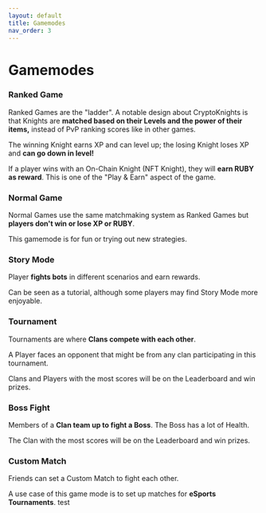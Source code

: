 ```yaml
---
layout: default
title: Gamemodes
nav_order: 3
---
```


# Gamemodes

### Ranked Game

Ranked Games are the "ladder". A notable design about CryptoKnights is that Knights are **matched based on their Levels and the power of their items,** instead of PvP ranking scores like in other games.

The winning Knight earns XP and can level up; the losing Knight loses XP and **can go down in level!**

If a player wins with an On-Chain Knight (NFT Knight), they will **earn RUBY as reward**. This is one of the "Play & Earn" aspect of the game.

### Normal Game

Normal Games use the same matchmaking system as Ranked Games but **players don't win or lose XP or RUBY**.

This gamemode is for fun or trying out new strategies.

### Story Mode

Player **fights bots** in different scenarios and earn rewards.

Can be seen as a tutorial, although some players may find Story Mode more enjoyable.

### Tournament

Tournaments are where **Clans compete with each other**.

A Player faces an opponent that might be from any clan participating in this tournament.

Clans and Players with the most scores will be on the Leaderboard and win prizes.

### Boss Fight

Members of a **Clan team up to fight a Boss**. The Boss has a lot of Health.

The Clan with the most scores will be on the Leaderboard and win prizes.

### Custom Match

Friends can set a Custom Match to fight each other.

A use case of this game mode is to set up matches for **eSports Tournaments**.
test
